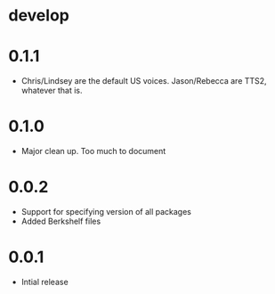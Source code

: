 # develop

# 0.1.1
  * Chris/Lindsey are the default US voices. Jason/Rebecca are TTS2, whatever that is.

# 0.1.0
  * Major clean up. Too much to document

# 0.0.2
  * Support for specifying version of all packages
  * Added Berkshelf files

# 0.0.1
  * Intial release
